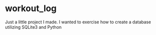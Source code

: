 # workout_log
Just a little project I made. I wanted to exercise how to create a database utilizing SQLite3 and Python
